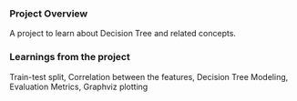### Project Overview

 A project to learn about Decision Tree and related concepts.


### Learnings from the project

 Train-test split,
Correlation between the features,
Decision Tree Modeling,
Evaluation Metrics,
Graphviz plotting


